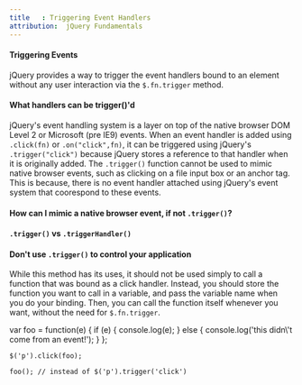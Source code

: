 ```yaml
---
title   : Triggering Event Handlers
attribution:  jQuery Fundamentals
---
```

#### Triggering Events
jQuery provides a way to trigger the event handlers bound to an element without any user interaction via the `$.fn.trigger` method.  

#### What handlers can be trigger()'d

jQuery's event handling system is a layer on top of the native browser DOM Level 2 or Microsoft (pre IE9) events. 
When an event handler is added using <code>.click(fn)</code> or <code>.on("click",fn)</code>, it can be triggered using jQuery's <code>.trigger("click")</code>
because jQuery stores a reference to that handler when it is originally added. The <code>.trigger()</code> function cannot be used to mimic native browser events, 
such as clicking on a file input box or an anchor tag. This is because, there is no event handler attached using jQuery's event system that coorespond to these events. 

#### How can I mimic a native browser event, if not <code>.trigger()</code>?


#### <code>.trigger()</code> vs <code>.triggerHandler()</code>

#### Don't use <code>.trigger()</code> to control your application

While this method has its uses, it should not be used simply to call a function that was bound as a click
handler.  Instead, you should store the function you want to call in a
variable, and pass the variable name when you do your binding.  Then, you can
call the function itself whenever you want, without the need for
`$.fn.trigger`.

<javascript caption="Triggering an event handler the right way">
   var foo = function(e) {
        if (e) {
            console.log(e);
        } else {
            console.log('this didn\'t come from an event!');
      }
    };

    $('p').click(foo);

    foo(); // instead of $('p').trigger('click')
</javascript>

<!--
<javascript caption="When binding a click handler using">
  var foo = function(){
        console.log("clicked");
  }l
  $("#button").click(foo)
</javascript>



<javascript caption="jQuery transforms this into the equivalent of">
  var foo = function(){
        console.log("clicked");
  }l
  document.getElementById("button").addEventListener("click",foo,true);
</javascript>
-->
